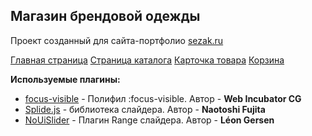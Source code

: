## Магазин брендовой одежды

Проект созданный для сайта-портфолио [sezak.ru](https://sezak.ru/)

[Главная страница](https://lorsalio7.github.io/Shopco/dist/)
[Страница каталога](https://lorsalio7.github.io/Shopco/dist/category.html)
[Карточка товара](https://lorsalio7.github.io/Shopco/dist/product-card.html)
[Корзина](https://lorsalio7.github.io/Shopco/dist/cart.html)

**Используемые плагины:**

- [focus-visible](https://github.com/WICG/focus-visible/) - Полифил :focus-visible. Автор - **Web Incubator CG**
- [Splide.js](https://splidejs.com/) - библиотека слайдера. Автор - **Naotoshi Fujita**
- [NoUiSlider](https://refreshless.com/nouislider/) - Плагин Range слайдера. Автор - **Léon Gersen**
